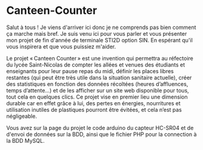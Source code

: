# Canteen-Counter
Salut à tous ! Je viens d'arriver ici donc je ne comprends pas bien comment ça marche mais bref. Je suis venu ici pour vous parler et vous présenter mon projet de fin d'année de terminale STI2D option SIN.  En espérant qu'il vous inspirera et que vous puissiez m'aider.

Le projet « Canteen Counter » est une invention qui permettra au réfectoire du lycée Saint-Nicolas de compter les allées et venues des étudiants et enseignants pour leur pause repas du midi, définir les places libres restantes (qui peut être très utile dans la situation sanitaire actuelle), créer des statistiques en fonction des données récoltées (heures d’affluences, temps d’attente…) et de les afficher sur un site web disponible pour tous, tout cela en quelques clics. Ce projet vise en premier lieu une dimension durable car en effet grâce à lui, des pertes en énergies, nourritures et utilisation inutiles de plastiques pourront être évitées, et cela n’est pas négligeable.  

Vous avez sur la page du projet le code arduino du capteur HC-SR04 et de d'envoi de données sur la BDD, ainsi que le fichier PHP pour la connection à la BDD MySQL.
